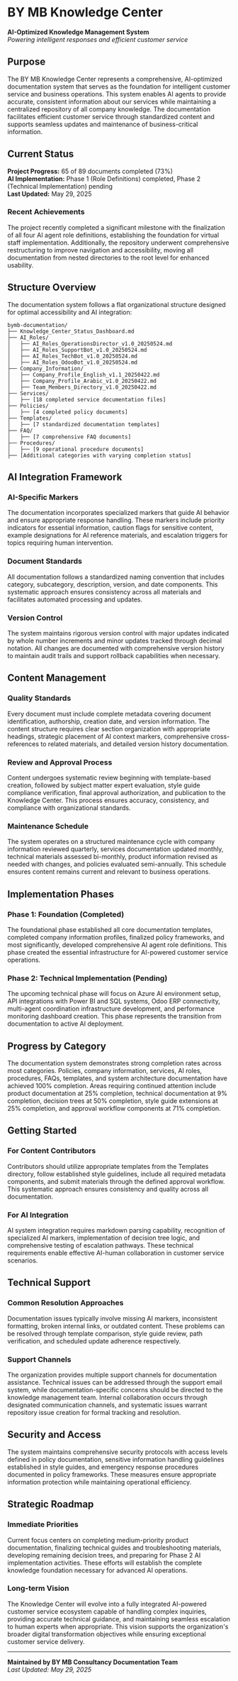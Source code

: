 # BY MB Knowledge Center

**AI-Optimized Knowledge Management System**  
*Powering intelligent responses and efficient customer service*

## Purpose

The BY MB Knowledge Center represents a comprehensive, AI-optimized documentation system that serves as the foundation for intelligent customer service and business operations. This system enables AI agents to provide accurate, consistent information about our services while maintaining a centralized repository of all company knowledge. The documentation facilitates efficient customer service through standardized content and supports seamless updates and maintenance of business-critical information.

## Current Status

**Project Progress:** 65 of 89 documents completed (73%)  
**AI Implementation:** Phase 1 (Role Definitions) completed, Phase 2 (Technical Implementation) pending  
**Last Updated:** May 29, 2025

### Recent Achievements

The project recently completed a significant milestone with the finalization of all four AI agent role definitions, establishing the foundation for virtual staff implementation. Additionally, the repository underwent comprehensive restructuring to improve navigation and accessibility, moving all documentation from nested directories to the root level for enhanced usability.

## Structure Overview

The documentation system follows a flat organizational structure designed for optimal accessibility and AI integration:

```
bymb-documentation/
├── Knowledge_Center_Status_Dashboard.md
├── AI_Roles/
│   ├── AI_Roles_OperationsDirector_v1.0_20250524.md
│   ├── AI_Roles_SupportBot_v1.0_20250524.md
│   ├── AI_Roles_TechBot_v1.0_20250524.md
│   ├── AI_Roles_OdooBot_v1.0_20250524.md
├── Company_Information/
│   ├── Company_Profile_English_v1.1_20250422.md
│   ├── Company_Profile_Arabic_v1.0_20250422.md
│   ├── Team_Members_Directory_v1.0_20250422.md
├── Services/
│   ├── [18 completed service documentation files]
├── Policies/
│   ├── [4 completed policy documents]
├── Templates/
│   ├── [7 standardized documentation templates]
├── FAQ/
│   ├── [7 comprehensive FAQ documents]
├── Procedures/
│   ├── [9 operational procedure documents]
├── [Additional categories with varying completion status]
```

## AI Integration Framework

### AI-Specific Markers

The documentation incorporates specialized markers that guide AI behavior and ensure appropriate response handling. These markers include priority indicators for essential information, caution flags for sensitive content, example designations for AI reference materials, and escalation triggers for topics requiring human intervention.

### Document Standards

All documentation follows a standardized naming convention that includes category, subcategory, description, version, and date components. This systematic approach ensures consistency across all materials and facilitates automated processing and updates.

### Version Control

The system maintains rigorous version control with major updates indicated by whole number increments and minor updates tracked through decimal notation. All changes are documented with comprehensive version history to maintain audit trails and support rollback capabilities when necessary.

## Content Management

### Quality Standards

Every document must include complete metadata covering document identification, authorship, creation date, and version information. The content structure requires clear section organization with appropriate headings, strategic placement of AI context markers, comprehensive cross-references to related materials, and detailed version history documentation.

### Review and Approval Process

Content undergoes systematic review beginning with template-based creation, followed by subject matter expert evaluation, style guide compliance verification, final approval authorization, and publication to the Knowledge Center. This process ensures accuracy, consistency, and compliance with organizational standards.

### Maintenance Schedule

The system operates on a structured maintenance cycle with company information reviewed quarterly, services documentation updated monthly, technical materials assessed bi-monthly, product information revised as needed with changes, and policies evaluated semi-annually. This schedule ensures content remains current and relevant to business operations.

## Implementation Phases

### Phase 1: Foundation (Completed)

The foundational phase established all core documentation templates, completed company information profiles, finalized policy frameworks, and most significantly, developed comprehensive AI agent role definitions. This phase created the essential infrastructure for AI-powered customer service operations.

### Phase 2: Technical Implementation (Pending)

The upcoming technical phase will focus on Azure AI environment setup, API integrations with Power BI and SQL systems, Odoo ERP connectivity, multi-agent coordination infrastructure development, and performance monitoring dashboard creation. This phase represents the transition from documentation to active AI deployment.

## Progress by Category

The documentation system demonstrates strong completion rates across most categories. Policies, company information, services, AI roles, procedures, FAQs, templates, and system architecture documentation have achieved 100% completion. Areas requiring continued attention include product documentation at 25% completion, technical documentation at 9% completion, decision trees at 50% completion, style guide extensions at 25% completion, and approval workflow components at 71% completion.

## Getting Started

### For Content Contributors

Contributors should utilize appropriate templates from the Templates directory, follow established style guidelines, include all required metadata components, and submit materials through the defined approval workflow. This systematic approach ensures consistency and quality across all documentation.

### For AI Integration

AI system integration requires markdown parsing capability, recognition of specialized AI markers, implementation of decision tree logic, and comprehensive testing of escalation pathways. These technical requirements enable effective AI-human collaboration in customer service scenarios.

## Technical Support

### Common Resolution Approaches

Documentation issues typically involve missing AI markers, inconsistent formatting, broken internal links, or outdated content. These problems can be resolved through template comparison, style guide review, path verification, and scheduled update adherence respectively.

### Support Channels

The organization provides multiple support channels for documentation assistance. Technical issues can be addressed through the support email system, while documentation-specific concerns should be directed to the knowledge management team. Internal collaboration occurs through designated communication channels, and systematic issues warrant repository issue creation for formal tracking and resolution.

## Security and Access

The system maintains comprehensive security protocols with access levels defined in policy documentation, sensitive information handling guidelines established in style guides, and emergency response procedures documented in policy frameworks. These measures ensure appropriate information protection while maintaining operational efficiency.

## Strategic Roadmap

### Immediate Priorities

Current focus centers on completing medium-priority product documentation, finalizing technical guides and troubleshooting materials, developing remaining decision trees, and preparing for Phase 2 AI implementation activities. These efforts will establish the complete knowledge foundation necessary for advanced AI operations.

### Long-term Vision

The Knowledge Center will evolve into a fully integrated AI-powered customer service ecosystem capable of handling complex inquiries, providing accurate technical guidance, and maintaining seamless escalation to human experts when appropriate. This vision supports the organization's broader digital transformation objectives while ensuring exceptional customer service delivery.

---

**Maintained by BY MB Consultancy Documentation Team**  
*Last Updated: May 29, 2025*
